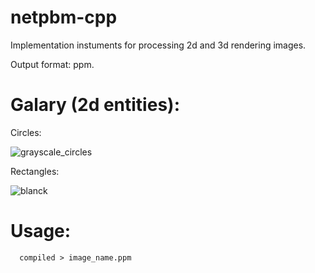 # netpbm-cpp
Implementation instuments for processing 2d and 3d rendering images.

Output format: ppm.

# Galary (2d entities):
Circles:

![grayscale_circles](https://github.com/peplxx/netpbm-cpp/assets/91543105/342eb828-de4f-499e-b7cf-eb7587be8353)

Rectangles:

![blanck](https://github.com/peplxx/netpbm-cpp/assets/91543105/3e781be1-0605-456f-9160-ddf994b7812b)

# Usage:
```
  compiled > image_name.ppm
```
